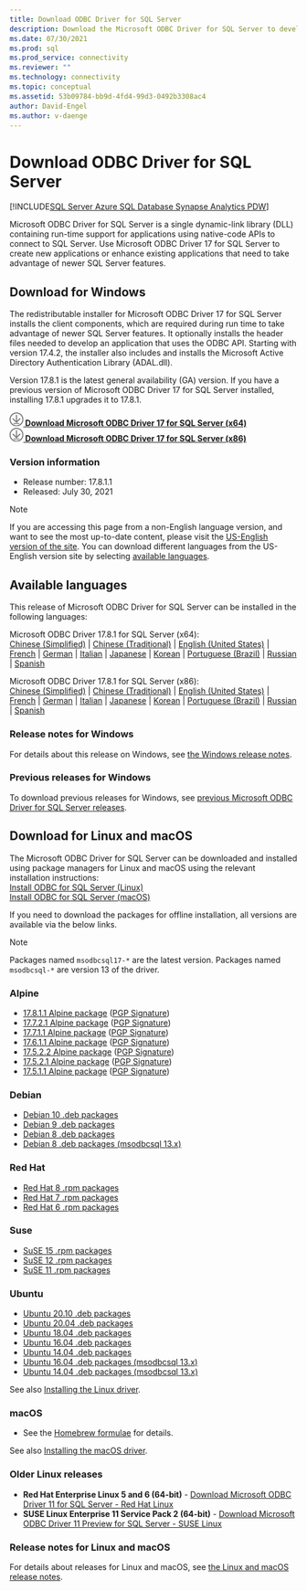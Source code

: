 ```yaml
---
title: Download ODBC Driver for SQL Server
description: Download the Microsoft ODBC Driver for SQL Server to develop native-code applications that connect to SQL Server and Azure SQL Database.
ms.date: 07/30/2021
ms.prod: sql
ms.prod_service: connectivity
ms.reviewer: ""
ms.technology: connectivity
ms.topic: conceptual
ms.assetid: 53b09784-bb9d-4fd4-99d3-0492b3308ac4
author: David-Engel
ms.author: v-daenge
---
```


# Download ODBC Driver for SQL Server

[!INCLUDE[SQL Server Azure SQL Database Synapse Analytics PDW](../../includes/applies-to-version/sql-asdb-asdbmi-asa-pdw.md)]

Microsoft ODBC Driver for SQL Server is a single dynamic-link library (DLL) containing run-time support for applications using native-code APIs to connect to SQL Server. Use Microsoft ODBC Driver 17 for SQL Server to create new applications or enhance existing applications that need to take advantage of newer SQL Server features.

## Download for Windows

The redistributable installer for Microsoft ODBC Driver 17 for SQL Server installs the client components, which are required during run time to take advantage of newer SQL Server features. It optionally installs the header files needed to develop an application that uses the ODBC API. Starting with version 17.4.2, the installer also includes and installs the Microsoft Active Directory Authentication Library (ADAL.dll).

Version 17.8.1 is the latest general availability (GA) version. If you have a previous version of Microsoft ODBC Driver 17 for SQL Server installed, installing 17.8.1 upgrades it to 17.8.1.

**[![Download](../../ssms/media/download-icon.png) Download Microsoft ODBC Driver 17 for SQL Server (x64)](https://go.microsoft.com/fwlink/?linkid=2156851)**  
**[![Download](../../ssms/media/download-icon.png) Download Microsoft ODBC Driver 17 for SQL Server (x86)](https://go.microsoft.com/fwlink/?linkid=2156749)**  

### Version information

- Release number: 17.8.1.1
- Released: July 30, 2021

> [!Note]
> If you are accessing this page from a non-English language version, and want to see the most up-to-date content, please visit the [US-English version of the site](). You can download different languages from the US-English version site by selecting [available languages](#available-languages).

## Available languages

This release of Microsoft ODBC Driver for SQL Server can be installed in the following languages:

Microsoft ODBC Driver 17.8.1 for SQL Server (x64):  
[Chinese (Simplified)](https://go.microsoft.com/fwlink/?linkid=2156851&clcid=0x804) | [Chinese (Traditional)](https://go.microsoft.com/fwlink/?linkid=2156851&clcid=0x404) | [English (United States)](https://go.microsoft.com/fwlink/?linkid=2156851&clcid=0x409) | [French](https://go.microsoft.com/fwlink/?linkid=2156851&clcid=0x40c) | [German](https://go.microsoft.com/fwlink/?linkid=2156851&clcid=0x407) | [Italian](https://go.microsoft.com/fwlink/?linkid=2156851&clcid=0x410) | [Japanese](https://go.microsoft.com/fwlink/?linkid=2156851&clcid=0x411) | [Korean](https://go.microsoft.com/fwlink/?linkid=2156851&clcid=0x412) | [Portuguese (Brazil)](https://go.microsoft.com/fwlink/?linkid=2156851&clcid=0x416) | [Russian](https://go.microsoft.com/fwlink/?linkid=2156851&clcid=0x419) | [Spanish](https://go.microsoft.com/fwlink/?linkid=2156851&clcid=0x40a)

Microsoft ODBC Driver 17.8.1 for SQL Server (x86):  
[Chinese (Simplified)](https://go.microsoft.com/fwlink/?linkid=2156749&clcid=0x804) | [Chinese (Traditional)](https://go.microsoft.com/fwlink/?linkid=2156749&clcid=0x404) | [English (United States)](https://go.microsoft.com/fwlink/?linkid=2156749&clcid=0x409) | [French](https://go.microsoft.com/fwlink/?linkid=2156749&clcid=0x40c) | [German](https://go.microsoft.com/fwlink/?linkid=2156749&clcid=0x407) | [Italian](https://go.microsoft.com/fwlink/?linkid=2156749&clcid=0x410) | [Japanese](https://go.microsoft.com/fwlink/?linkid=2156749&clcid=0x411) | [Korean](https://go.microsoft.com/fwlink/?linkid=2156749&clcid=0x412) | [Portuguese (Brazil)](https://go.microsoft.com/fwlink/?linkid=2156749&clcid=0x416) | [Russian](https://go.microsoft.com/fwlink/?linkid=2156749&clcid=0x419) | [Spanish](https://go.microsoft.com/fwlink/?linkid=2156749&clcid=0x40a)

### Release notes for Windows

For details about this release on Windows, see [the Windows release notes](windows\release-notes-odbc-sql-server-windows.md).

### Previous releases for Windows

To download previous releases for Windows, see [previous Microsoft ODBC Driver for SQL Server releases](windows\release-notes-odbc-sql-server-windows.md#previous-releases).

## Download for Linux and macOS

The Microsoft ODBC Driver for SQL Server can be downloaded and installed using package managers for Linux and macOS using the relevant installation instructions:  
[Install ODBC for SQL Server (Linux)](linux-mac\installing-the-microsoft-odbc-driver-for-sql-server.md)  
[Install ODBC for SQL Server (macOS)](linux-mac\install-microsoft-odbc-driver-sql-server-macos.md)  

If you need to download the packages for offline installation, all versions are available via the below links.

> [!Note]
> Packages named `msodbcsql17-*` are the latest version. Packages named `msodbcsql-*` are version 13 of the driver.

### Alpine

- [17.8.1.1 Alpine package](https://download.microsoft.com/download/e/4/e/e4e67866-dffd-428c-aac7-8d28ddafb39b/msodbcsql17_17.8.1.1-1_amd64.apk) ([PGP Signature](https://download.microsoft.com/download/e/4/e/e4e67866-dffd-428c-aac7-8d28ddafb39b/msodbcsql17_17.8.1.1-1_amd64.sig))
- [17.7.2.1 Alpine package](https://download.microsoft.com/download/e/4/e/e4e67866-dffd-428c-aac7-8d28ddafb39b/msodbcsql17_17.7.2.1-1_amd64.apk) ([PGP Signature](https://download.microsoft.com/download/e/4/e/e4e67866-dffd-428c-aac7-8d28ddafb39b/msodbcsql17_17.7.2.1-1_amd64.sig))
- [17.7.1.1 Alpine package](https://download.microsoft.com/download/e/4/e/e4e67866-dffd-428c-aac7-8d28ddafb39b/msodbcsql17_17.7.1.1-1_amd64.apk) ([PGP Signature](https://download.microsoft.com/download/e/4/e/e4e67866-dffd-428c-aac7-8d28ddafb39b/msodbcsql17_17.7.1.1-1_amd64.sig))
- [17.6.1.1 Alpine package](https://download.microsoft.com/download/e/4/e/e4e67866-dffd-428c-aac7-8d28ddafb39b/msodbcsql17_17.6.1.1-1_amd64.apk) ([PGP Signature](https://download.microsoft.com/download/e/4/e/e4e67866-dffd-428c-aac7-8d28ddafb39b/msodbcsql17_17.6.1.1-1_amd64.sig))
- [17.5.2.2 Alpine package](https://download.microsoft.com/download/e/4/e/e4e67866-dffd-428c-aac7-8d28ddafb39b/msodbcsql17_17.5.2.2-1_amd64.apk) ([PGP Signature](https://download.microsoft.com/download/e/4/e/e4e67866-dffd-428c-aac7-8d28ddafb39b/msodbcsql17_17.5.2.2-1_amd64.sig))
- [17.5.2.1 Alpine package](https://download.microsoft.com/download/e/4/e/e4e67866-dffd-428c-aac7-8d28ddafb39b/msodbcsql17_17.5.2.1-1_amd64.apk) ([PGP Signature](https://download.microsoft.com/download/e/4/e/e4e67866-dffd-428c-aac7-8d28ddafb39b/msodbcsql17_17.5.2.1-1_amd64.sig))
- [17.5.1.1 Alpine package](https://download.microsoft.com/download/e/4/e/e4e67866-dffd-428c-aac7-8d28ddafb39b/msodbcsql17_17.5.1.1-1_amd64.apk) ([PGP Signature](https://download.microsoft.com/download/e/4/e/e4e67866-dffd-428c-aac7-8d28ddafb39b/msodbcsql17_17.5.1.1-1_amd64.sig))

### Debian

- [Debian 10 .deb packages](https://packages.microsoft.com/debian/10/prod/pool/main/m/msodbcsql17/)
- [Debian 9 .deb packages](https://packages.microsoft.com/debian/9/prod/pool/main/m/msodbcsql17/)
- [Debian 8 .deb packages](https://packages.microsoft.com/debian/8/prod/pool/main/m/msodbcsql17/)
- [Debian 8 .deb packages (msodbcsql 13.x)](https://packages.microsoft.com/debian/8/prod/pool/main/m/msodbcsql/)

### Red Hat

- [Red Hat 8 .rpm packages](https://packages.microsoft.com/rhel/8/prod/)
- [Red Hat 7 .rpm packages](https://packages.microsoft.com/rhel/7/prod/)
- [Red Hat 6 .rpm packages](https://packages.microsoft.com/rhel/6/prod/)

### Suse

- [SuSE 15 .rpm packages](https://packages.microsoft.com/sles/15/prod/)
- [SuSE 12 .rpm packages](https://packages.microsoft.com/sles/12/prod/)
- [SuSE 11 .rpm packages](https://packages.microsoft.com/sles/11/prod/)

### Ubuntu

- [Ubuntu 20.10 .deb packages](https://packages.microsoft.com/ubuntu/20.10/prod/pool/main/m/msodbcsql17/)
- [Ubuntu 20.04 .deb packages](https://packages.microsoft.com/ubuntu/20.04/prod/pool/main/m/msodbcsql17/)
- [Ubuntu 18.04 .deb packages](https://packages.microsoft.com/ubuntu/18.04/prod/pool/main/m/msodbcsql17/)
- [Ubuntu 16.04 .deb packages](https://packages.microsoft.com/ubuntu/16.04/prod/pool/main/m/msodbcsql17/)
- [Ubuntu 14.04 .deb packages](https://packages.microsoft.com/ubuntu/14.04/prod/pool/main/m/msodbcsql17/)
- [Ubuntu 16.04 .deb packages (msodbcsql 13.x)](https://packages.microsoft.com/ubuntu/16.04/prod/pool/main/m/msodbcsql/)
- [Ubuntu 14.04 .deb packages (msodbcsql 13.x)](https://packages.microsoft.com/ubuntu/14.04/prod/pool/main/m/msodbcsql/)

See also [Installing the Linux driver](linux-mac/installing-the-microsoft-odbc-driver-for-sql-server.md).

### macOS

- See the [Homebrew formulae](https://github.com/Microsoft/homebrew-mssql-release) for details.

See also [Installing the macOS driver](linux-mac/install-microsoft-odbc-driver-sql-server-macos.md).

### Older Linux releases

- **Red Hat Enterprise Linux 5 and 6 (64-bit)** - [Download Microsoft ODBC Driver 11 for SQL Server - Red Hat Linux](https://go.microsoft.com/fwlink/?LinkId=267321)  
- **SUSE Linux Enterprise 11 Service Pack 2 (64-bit)** - [Download Microsoft ODBC Driver 11 Preview for SQL Server - SUSE Linux](https://go.microsoft.com/fwlink/?LinkId=264916)

### Release notes for Linux and macOS

For details about releases for Linux and macOS, see [the Linux and macOS release notes](linux-mac\release-notes-odbc-sql-server-linux-mac.md).